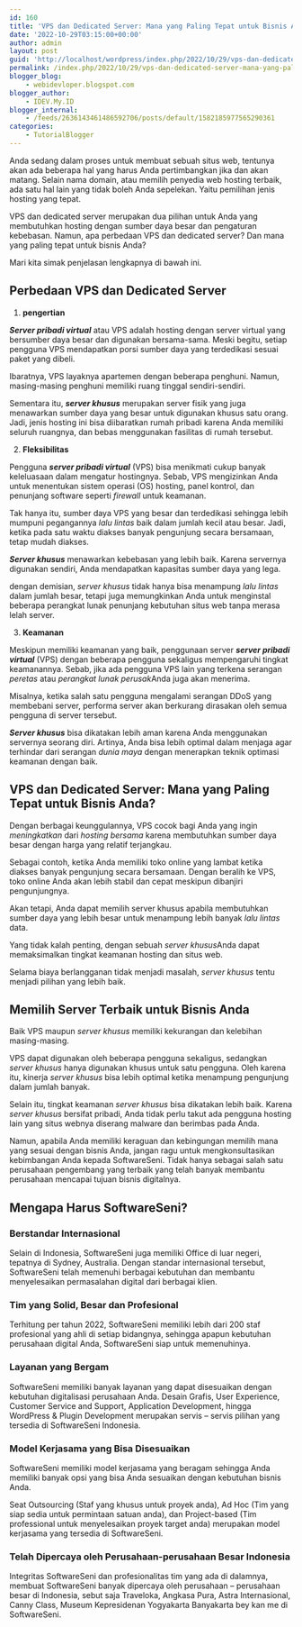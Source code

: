 ```yaml
---
id: 160
title: 'VPS dan Dedicated Server: Mana yang Paling Tepat untuk Bisnis Anda?'
date: '2022-10-29T03:15:00+00:00'
author: admin
layout: post
guid: 'http://localhost/wordpress/index.php/2022/10/29/vps-dan-dedicated-server-mana-yang-paling-tepat-untuk-bisnis-anda/'
permalink: /index.php/2022/10/29/vps-dan-dedicated-server-mana-yang-paling-tepat-untuk-bisnis-anda/
blogger_blog:
    - webidevloper.blogspot.com
blogger_author:
    - IDEV.My.ID
blogger_internal:
    - /feeds/2636143461486592706/posts/default/1582185977565290361
categories:
    - TutorialBlogger
---
```


<div>Anda sedang dalam proses untuk membuat sebuah situs web, tentunya akan ada beberapa hal yang harus Anda pertimbangkan jika dan akan matang. Selain nama domain, atau memilih penyedia web hosting terbaik, ada satu hal lain yang tidak boleh Anda sepelekan. Yaitu pemilihan jenis hosting yang tepat.

VPS dan dedicated server merupakan dua pilihan untuk Anda yang membutuhkan hosting dengan sumber daya besar dan pengaturan kebebasan. Namun, apa perbedaan VPS dan dedicated server? Dan mana yang paling tepat untuk bisnis Anda?

Mari kita simak penjelasan lengkapnya di bawah ini.

## **Perbedaan VPS dan Dedicated Server**

1. **pengertian**

***Server pribadi virtual*** atau VPS adalah hosting dengan server virtual yang bersumber daya besar dan digunakan bersama-sama. Meski begitu, setiap pengguna VPS mendapatkan porsi sumber daya yang terdedikasi sesuai paket yang dibeli.

Ibaratnya, VPS layaknya apartemen dengan beberapa penghuni. Namun, masing-masing penghuni memiliki ruang tinggal sendiri-sendiri.

Sementara itu, ***server khusus*** merupakan server fisik yang juga menawarkan sumber daya yang besar untuk digunakan khusus satu orang. Jadi, jenis hosting ini bisa diibaratkan rumah pribadi karena Anda memiliki seluruh ruangnya, dan bebas menggunakan fasilitas di rumah tersebut.

2. **Fleksibilitas**

Pengguna ***server pribadi virtual*** (VPS) bisa menikmati cukup banyak keleluasaan dalam mengatur hostingnya. Sebab, VPS mengizinkan Anda untuk menentukan sistem operasi (OS) hosting, panel kontrol, dan penunjang software seperti *firewall* untuk keamanan.

Tak hanya itu, sumber daya VPS yang besar dan terdedikasi sehingga lebih mumpuni pegangannya *lalu lintas* baik dalam jumlah kecil atau besar. Jadi, ketika pada satu waktu diakses banyak pengunjung secara bersamaan, tetap mudah diakses.

***Server khusus*** menawarkan kebebasan yang lebih baik. Karena servernya digunakan sendiri, Anda mendapatkan kapasitas sumber daya yang lega.

dengan demisian, *server khusus* tidak hanya bisa menampung *lalu lintas* dalam jumlah besar, tetapi juga memungkinkan Anda untuk menginstal beberapa perangkat lunak penunjang kebutuhan situs web tanpa merasa lelah server.

3. **Keamanan**

Meskipun memiliki keamanan yang baik, penggunaan server ***server pribadi virtual*** (VPS) dengan beberapa pengguna sekaligus mempengaruhi tingkat keamanannya. Sebab, jika ada pengguna VPS lain yang terkena serangan *peretas* atau *perangkat lunak perusak*Anda juga akan menerima.

Misalnya, ketika salah satu pengguna mengalami serangan DDoS yang membebani server, performa server akan berkurang dirasakan oleh semua pengguna di server tersebut.

***Server khusus*** bisa dikatakan lebih aman karena Anda menggunakan servernya seorang diri. Artinya, Anda bisa lebih optimal dalam menjaga agar terhindar dari serangan *dunia maya* dengan menerapkan teknik optimasi keamanan dengan baik.

## **VPS dan Dedicated Server: Mana yang Paling Tepat untuk Bisnis Anda?**

Dengan berbagai keunggulannya, VPS cocok bagi Anda yang ingin *meningkatkan* dari *hosting bersama* karena membutuhkan sumber daya besar dengan harga yang relatif terjangkau.

Sebagai contoh, ketika Anda memiliki toko online yang lambat ketika diakses banyak pengunjung secara bersamaan. Dengan beralih ke VPS, toko online Anda akan lebih stabil dan cepat meskipun dibanjiri pengunjungnya.

Akan tetapi, Anda dapat memilih server khusus apabila membutuhkan sumber daya yang lebih besar untuk menampung lebih banyak *lalu lintas* data.

Yang tidak kalah penting, dengan sebuah *server khusus*Anda dapat memaksimalkan tingkat keamanan hosting dan situs web.

Selama biaya berlangganan tidak menjadi masalah, *server khusus* tentu menjadi pilihan yang lebih baik.

## **Memilih Server Terbaik untuk Bisnis Anda**

Baik VPS maupun *server khusus* memiliki kekurangan dan kelebihan masing-masing.

VPS dapat digunakan oleh beberapa pengguna sekaligus, sedangkan *server khusus* hanya digunakan khusus untuk satu pengguna. Oleh karena itu, kinerja *server khusus* bisa lebih optimal ketika menampung pengunjung dalam jumlah banyak.

Selain itu, tingkat keamanan *server khusus* bisa dikatakan lebih baik. Karena *server khusus* bersifat pribadi, Anda tidak perlu takut ada pengguna hosting lain yang situs webnya diserang malware dan berimbas pada Anda.

Namun, apabila Anda memiliki keraguan dan kebingungan memilih mana yang sesuai dengan bisnis Anda, jangan ragu untuk mengkonsultasikan kebimbangan Anda kepada SoftwareSeni. Tidak hanya sebagai salah satu perusahaan pengembang yang terbaik yang telah banyak membantu perusahaan mencapai tujuan bisnis digitalnya.

## **Mengapa Harus SoftwareSeni?**

### **Berstandar Internasional**

Selain di Indonesia, SoftwareSeni juga memiliki Office di luar negeri, tepatnya di Sydney, Australia. Dengan standar internasional tersebut, SoftwareSeni telah memenuhi berbagai kebutuhan dan membantu menyelesaikan permasalahan digital dari berbagai klien.

### **Tim yang Solid, Besar dan Profesional**

Terhitung per tahun 2022, SoftwareSeni memiliki lebih dari 200 staf profesional yang ahli di setiap bidangnya, sehingga apapun kebutuhan perusahaan digital Anda, SoftwareSeni siap untuk memenuhinya.

### **Layanan yang Bergam**

SoftwareSeni memiliki banyak layanan yang dapat disesuaikan dengan kebutuhan digitalisasi perusahaan Anda. Desain Grafis, User Experience, Customer Service and Support, Application Development, hingga WordPress &amp; Plugin Development merupakan servis – servis pilihan yang tersedia di SoftwareSeni Indonesia.

### **Model Kerjasama yang Bisa Disesuaikan**

SoftwareSeni memiliki model kerjasama yang beragam sehingga Anda memiliki banyak opsi yang bisa Anda sesuaikan dengan kebutuhan bisnis Anda.

Seat Outsourcing (Staf yang khusus untuk proyek anda), Ad Hoc (Tim yang siap sedia untuk permintaan satuan anda), dan Project-based (Tim professional untuk menyelesaikan proyek target anda) merupakan model kerjasama yang tersedia di SoftwareSeni.

### **Telah Dipercaya oleh Perusahaan-perusahaan Besar Indonesia**

Integritas SoftwareSeni dan profesionalitas tim yang ada di dalamnya, membuat SoftwareSeni banyak dipercaya oleh perusahaan – perusahaan besar di Indonesia, sebut saja Traveloka, Angkasa Pura, Astra Internasional, Canny Class, Museum Kepresidenan Yogyakarta Banyakarta bey kan me di SoftwareSeni.

️

</div>